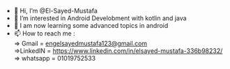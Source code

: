 - 👋 Hi, I’m @El-Sayed-Mustafa
- 👀 I’m interested in Android Develobment with kotlin and java
- 🌱 I am now learning some advanced topics in android
- 📫 How to reach me :                 
  => Gmail = engelsayedmustafa123@gmail.com   
  =>LinkedIN = https://www.linkedin.com/in/elsayed-mustafa-336b98232/           
  => whatsapp = 01019752533

